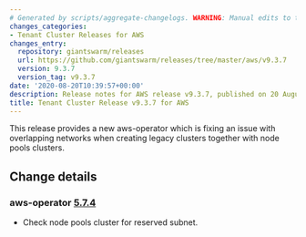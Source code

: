 ```yaml
---
# Generated by scripts/aggregate-changelogs. WARNING: Manual edits to this files will be overwritten.
changes_categories:
- Tenant Cluster Releases for AWS
changes_entry:
  repository: giantswarm/releases
  url: https://github.com/giantswarm/releases/tree/master/aws/v9.3.7
  version: 9.3.7
  version_tag: v9.3.7
date: '2020-08-20T10:39:57+00:00'
description: Release notes for AWS release v9.3.7, published on 20 August 2020, 10:39
title: Tenant Cluster Release v9.3.7 for AWS
---
```


This release provides a new aws-operator which is fixing an issue with overlapping networks when creating legacy clusters together with node pools clusters.

## Change details

### aws-operator [5.7.4](https://github.com/giantswarm/aws-operator/releases/tag/v5.7.4)

- Check node pools cluster for reserved subnet.
